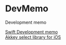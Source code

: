 # DevMemo
Development memo

[Swift Development memo](dev-swift.md)  
[Akkey select library for iOS](https://github.com/AkkeyLab/iOSLibrary)
